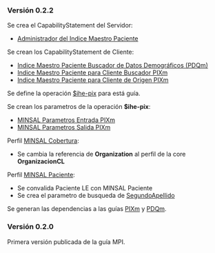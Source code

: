 ### Versión 0.2.2
Se crea el CapabilityStatement del Servidor:
 - [Administrador del Indice Maestro Paciente](CapabilityStatement-MPI-IHE-PIXm-PDQm-Manager.html)

Se crean los CapabilityStatement de Cliente: 
  - [Indice Maestro Paciente Buscador de Datos Demográficos (PDQm)](CapabilityStatement-MPI.IHE.PDQm.Search.Cliente.html)
  - [Indice Maestro Paciente para Cliente Buscador PIXm](CapabilityStatement-MPI.IHE.PIXm.Buscador.html)
  - [Indice Maestro Paciente para Cliente de Origen PIXm](CapabilityStatement-MPI.IHE.PIXm.Origen.html)

Se define la operación [$ihe-pix](OperationDefinition-MPI.PIXm.pix.html) para está guía.

Se crean los parametros de la operación **$ihe-pix**:
  * [MINSAL Parametros Entrada PIXm](StructureDefinition-ParametrosSalidaPixmMpi.html)
  * [MINSAL Parametros Salida PIXm](StructureDefinition-ParametrosSalidaPixmMpi.html)

Perfil [MINSAL Cobertura](StructureDefinition-MINSALCobertura.html):
  * Se cambia la referencia de **Organization** al perfil de la core **OrganizacionCL**

Perfil [MINSAL Paciente](StructureDefinition-MINSALPaciente.html):
  * Se convalida Paciente LE con MINSAL Paciente
  * Se crea el parametro de busqueda de [SegundoApellido](SearchParameter-mpi-paciente-segundoApellido.html)

Se generan las dependencias a las guías [PIXm](https://profiles.ihe.net/ITI/PIXm/index.html) y [PDQm](https://profiles.ihe.net/ITI/PDQm/).


### Versión 0.2.0
Primera versión publicada de la guía MPI.